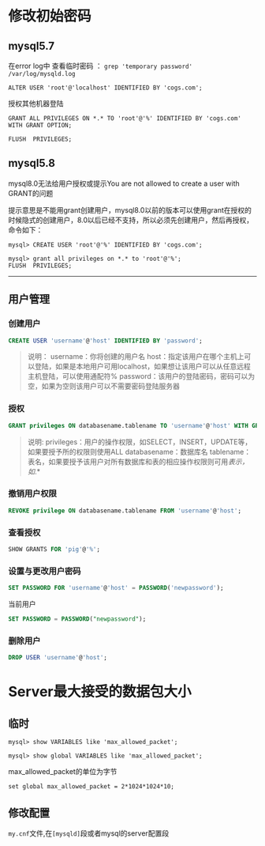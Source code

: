 # 修改初始密码

## mysql5.7

在error log中 查看临时密码 ： `grep 'temporary password' /var/log/mysqld.log`

```
ALTER USER 'root'@'localhost' IDENTIFIED BY 'cogs.com';
```

授权其他机器登陆

```
GRANT ALL PRIVILEGES ON *.* TO 'root'@'%' IDENTIFIED BY 'cogs.com' WITH GRANT OPTION;

FLUSH  PRIVILEGES;
```

## mysql5.8
mysql8.0无法给用户授权或提示You are not allowed to create a user with GRANT的问题

提示意思是不能用grant创建用户，mysql8.0以前的版本可以使用grant在授权的时候隐式的创建用户，8.0以后已经不支持，所以必须先创建用户，然后再授权，命令如下：

```
mysql> CREATE USER 'root'@'%' IDENTIFIED BY 'cogs.com';

mysql> grant all privileges on *.* to 'root'@'%';
FLUSH  PRIVILEGES;

```


---

## 用户管理

### 创建用户

```sql
CREATE USER 'username'@'host' IDENTIFIED BY 'password';
```
> 说明：
username：你将创建的用户名
host：指定该用户在哪个主机上可以登陆，如果是本地用户可用localhost，如果想让该用户可以从任意远程主机登陆，可以使用通配符%
password：该用户的登陆密码，密码可以为空，如果为空则该用户可以不需要密码登陆服务器

### 授权

```sql
GRANT privileges ON databasename.tablename TO 'username'@'host' WITH GRANT OPTION;
```

>说明:
privileges：用户的操作权限，如SELECT，INSERT，UPDATE等，如果要授予所的权限则使用ALL
databasename：数据库名
tablename：表名，如果要授予该用户对所有数据库和表的相应操作权限则可用*表示，如*.*

### 撤销用户权限
```sql
REVOKE privilege ON databasename.tablename FROM 'username'@'host';
```
### 查看授权
```sql
SHOW GRANTS FOR 'pig'@'%'; 
```


### 设置与更改用户密码

```sql
SET PASSWORD FOR 'username'@'host' = PASSWORD('newpassword');
```
当前用户
```sql
SET PASSWORD = PASSWORD("newpassword");
```

### 删除用户

```sql
DROP USER 'username'@'host';
```

# Server最大接受的数据包大小

## 临时
`mysql> show VARIABLES like 'max_allowed_packet';`

`mysql> show global VARIABLES like 'max_allowed_packet';`

max_allowed_packet的单位为字节

`set global max_allowed_packet = 2*1024*1024*10;`

## 修改配置

`my.cnf`文件,在`[mysqld]`段或者mysql的server配置段
